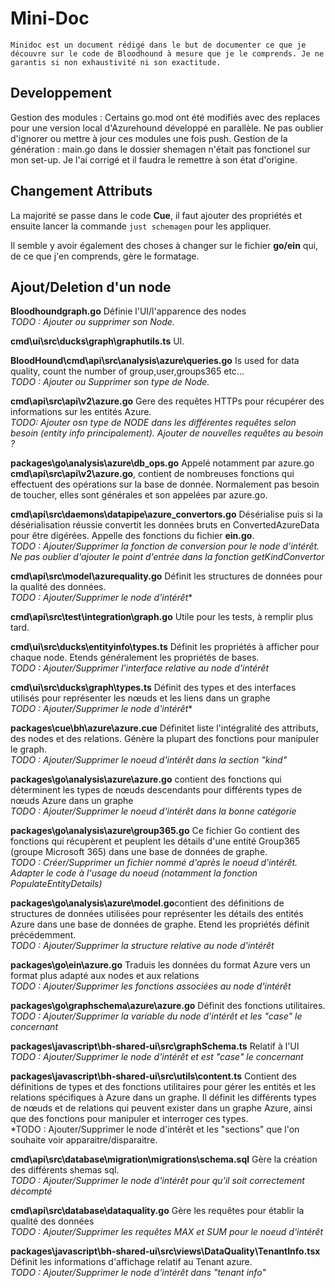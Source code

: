 # Mini-Doc 

    Minidoc est un document rédigé dans le but de documenter ce que je découvre sur le code de Bloodhound à mesure que je le comprends. Je ne garantis si non exhaustivité ni son exactitude. 

## Developpement

Gestion des modules : Certains go.mod ont été modifiés avec des replaces pour une version local d'Azurehound développé en parallèle. Ne pas oublier d'ignorer ou mettre à jour ces modules une fois push. 
Gestion de la génération : main.go dans le dossier shemagen n'était pas fonctionel sur mon set-up. Je l'ai corrigé et il faudra le remettre à son état d'origine. 

## Changement Attributs

La majorité se passe dans le code **Cue**, il faut ajouter des propriétés et ensuite lancer la commande ```just schemagen``` pour les appliquer. 

Il semble y avoir également des choses à changer sur le fichier **go/ein** qui, de ce que j'en comprends, gère le formatage. 

## Ajout/Deletion d'un node

**Bloodhoundgraph.go** Définie l'UI/l'apparence des nodes   
*TODO : Ajouter ou supprimer son Node.* 

**cmd\ui\src\ducks\graph\graphutils.ts** UI.

**BloodHound\cmd\api\src\analysis\azure\queries.go** Is used for data quality, count the number of group,user,groups365 etc...   
*TODO : Ajouter ou Supprimer son type de Node.*

**cmd\api\src\api\v2\azure.go** Gere des requêtes HTTPs pour récupérer des informations sur les entités Azure.   
*TODO: Ajouter osn type de NODE dans les différentes requêtes selon besoin (entity info principalement). Ajouter de nouvelles requêtes au besoin ?* 

**packages\go\analysis\azure\db_ops.go** Appelé notamment par azure.go **cmd\api\src\api\v2\azure.go**, contient de nombreuses fonctions qui effectuent des opérations sur la base de donnée. Normalement pas besoin de toucher, elles sont générales et son appelées par azure.go. 

**cmd\api\src\daemons\datapipe\azure_convertors.go** Désérialise puis si la désérialisation réussie convertit les données bruts en ConvertedAzureData pour être digérées. Appelle des fonctions du fichier **ein.go**.  
*TODO : Ajouter/Supprimer la fonction de conversion pour le node d'intérêt. Ne pas oublier d'ajouter le point d'entrée dans la fonction getKindConvertor*

**cmd\api\src\model\azurequality.go** Définit les structures de données pour la qualité des données.  
*TODO : Ajouter/Supprimer le node d'intérêt**

**cmd\api\src\test\integration\graph.go** Utile pour les tests, à remplir plus tard. 

**cmd\ui\src\ducks\entityinfo\types.ts** Définit les propriétés à afficher pour chaque node. Etends généralement les propriétés de bases.   
*TODO : Ajouter/Supprimer l'interface relative au node d'intérêt*

**cmd\ui\src\ducks\graph\types.ts** Définit des types et des interfaces utilisés pour représenter les nœuds et les liens dans un graphe  
*TODO : Ajouter/Supprimer le node d'intérêt**

**packages\cue\bh\azure\azure.cue** Définitet liste l'intégralité des attributs, des nodes et des relations. Génère la plupart des fonctions pour manipuler le graph.  
*TODO : Ajouter/Supprimer le noeud d'intérêt dans la section "kind"*

**packages\go\analysis\azure\azure.go** contient des fonctions qui déterminent les types de nœuds descendants pour différents types de nœuds Azure dans un graphe  
*TODO : Ajouter/Supprimer le noeud d'intérêt dans la bonne catégorie*

**packages\go\analysis\azure\group365.go** Ce fichier Go contient des fonctions qui récupèrent et peuplent les détails d'une entité Group365 (groupe Microsoft 365) dans une base de données de graphe.  
*TODO : Créer/Supprimer un fichier nommé d'après le noeud d'intérêt. Adapter le code à l'usage du noeud (notamment la fonction PopulateEntityDetails)*

**packages\go\analysis\azure\model.go**contient des définitions de structures de données utilisées pour représenter les détails des entités Azure dans une base de données de graphe. Etend les propriétés définit précédemment.  
*TODO : Ajouter/Supprimer la structure relative au node d'intérêt*

**packages\go\ein\azure.go** Traduis les données du format Azure vers un format plus adapté aux nodes et aux relations  
*TODO : Ajouter/Supprimer les fonctions associées au node d'intérêt*

**packages\go\graphschema\azure\azure.go** Définit des fonctions utilitaires.  
*TODO : Ajouter/Supprimer la variable du node d'intérêt et les "case" le concernant*

**packages\javascript\bh-shared-ui\src\graphSchema.ts** Relatif à l'UI   
*TODO : Ajouter/Supprimer le node d'intérêt et est "case" le concernant*

**packages\javascript\bh-shared-ui\src\utils\content.ts** Contient des définitions de types et des fonctions utilitaires pour gérer les entités et les relations spécifiques à Azure dans un graphe. Il définit les différents types de nœuds et de relations qui peuvent exister dans un graphe Azure, ainsi que des fonctions pour manipuler et interroger ces types.  
*TODO : Ajouter/Supprimer le node d'intérêt et les "sections" que l'on souhaite voir apparaitre/disparaitre.

**cmd\api\src\database\migration\migrations\schema.sql** Gère la création des différents shemas sql.  
*TODO : Ajouter/Supprimer le node d'intérêt pour qu'il soit correctement décompté*

**cmd\api\src\database\dataquality.go** Gère les requêtes pour établir la qualité des données  
*TODO : Ajouter/Supprimer les requêtes MAX et SUM pour le noeud d'intérêt*

**packages\javascript\bh-shared-ui\src\views\DataQuality\TenantInfo.tsx** Définit les informations d'affichage relatif au Tenant azure.  
*TODO : Ajouter/Supprimer le node d'intérêt dans "tenant info"*

